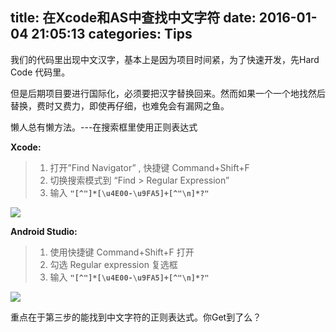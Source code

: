 title: 在Xcode和AS中查找中文字符
date: 2016-01-04 21:05:13
categories: Tips
---
我们的代码里出现中文汉字，基本上是因为项目时间紧，为了快速开发，先Hard Code 代码里。

但是后期项目要进行国际化，必须要把汉字替换回来。然而如果一个一个地找然后替换，费时又费力，即使再仔细，也难免会有漏网之鱼。

<!--more-->
懒人总有懒方法。---在搜索框里使用正则表达式

**Xcode:**

>1. 打开”Find Navigator” , 快捷键 Command+Shift+F
>2. 切换搜索模式到 “Find > Regular Expression”
>3. 输入    **```"[^"]*[\u4E00-\u9FA5]+[^"\n]*?"```** 

![](http://ww1.sinaimg.cn/large/8c0dc373gw1f1d01ytrmsj20b409wq4h.jpg)


**Android Studio:**

>1. 使用快捷键 Command+Shift+F 打开
>2. 勾选 Regular expression 复选框
>3. 输入   **```"[^"]*[\u4E00-\u9FA5]+[^"\n]*?" ```**

![](http://ww4.sinaimg.cn/large/8c0dc373gw1f1d02r81nzj20b40eb0ub.jpg)

重点在于第三步的能找到中文字符的正则表达式。你Get到了么？

